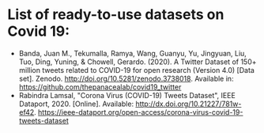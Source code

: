 # List of ready-to-use datasets on Covid 19: 

* Banda, Juan M., Tekumalla, Ramya, Wang, Guanyu, Yu, Jingyuan, Liu, Tuo, Ding, Yuning, & Chowell, Gerardo. (2020). A Twitter Dataset of 150+ million tweets related to COVID-19 for open research (Version 4.0) [Data set]. Zenodo. <http://doi.org/10.5281/zenodo.3738018>. Available in: <https://github.com/thepanacealab/covid19_twitter>
* Rabindra Lamsal, "Corona Virus (COVID-19) Tweets Dataset", IEEE Dataport, 2020. [Online]. Available: <http://dx.doi.org/10.21227/781w-ef42>. <https://ieee-dataport.org/open-access/corona-virus-covid-19-tweets-dataset>
